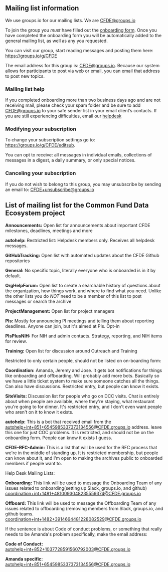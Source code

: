 ## Mailing list information

We use groups.io for our mailing lists. We are CFDE@groups.io 

To join the group you *must* have filled out the [onboarding form](https://forms.gle/H3ThBxzYYHdauaKJ8). 
Once you have completed the onboarding form you will be automatically added to the general mailing list, 
as well as any you requested.

You can visit our group, start reading messages and posting them here: https://groups.io/g/CFDE

The email address for this group is: CFDE@groups.io. Because our system allows for participants 
to post via web or email, you can email that address to post new topics.

### Mailing list help

If you completed onboarding more than two business days ago and are not receiving mail, 
please check your spam folder and be sure to add CFDE@groups.io to your safe sender list
in your email client’s contacts. If you are still experiencing difficulties, email our
[helpdesk](mailto:coordination+int+1481+4810093048235559374@CFDE.groups.io)

### Modifying your subscription

To change your subscription settings go to: https://groups.io/g/CFDE/editsub. 

You can opt to receive: all messages in individual emails, collections of messages in a digest, a daily summary, or only special notices.

### Canceling your subscription

If you do not wish to belong to this group, you may unsubscribe by sending an email to: CFDE+unsubscribe@groups.io

## List of mailing list for the Common Fund Data Ecosystem project

**Announcements:** Open list for announcements about important CFDE milestones, deadlines, meetings and more

**autohelp:** Restricted list: Helpdesk members only. Receives all helpdesk messages.

**GitHubTracking:** Open list with automated updates about the CFDE Github repositories

**General:** No specific topic, literally everyone who is onboarded is in it by default. 

**OrgHelpForum:** Open list to create a searchable history of questions about the organization, 
how things work, and where to find what you need. Unlike the other lists you do *NOT* need to 
be a member of this list to post messages or search the archive

**ProjectManagement:** Open list for project managers

**PIs:** Mostly for announcing PI meetings and telling them about reporting deadlines. Anyone can join, but it's aimed at PIs. Opt-in

**PIsPlusNIH:** For NIH and admin contacts. Strategy, reporting, and NIH items for review.

**Training:** Open list for discussion around Outreach and Training

Restricted to only certain people, should not be listed on on-boarding form:

**Coordination:** Amanda, Jeremy and Jose. It gets bot notifications for things like onboarding and offboarding. Will probably add more bots. Basically so we have a little ticket system to make sure someone catches all the things. Can also have discussions. Restricted entry, but people can know it exists. 

**SiteVisits:** Discussion list for people who go on DCC visits. Chat is entirely about when people are available, where they're staying, what restaurant you're going to for dinner. It's restricted entry, and I don't even want people who aren't on it to know it exists. 

**autohelp:** This is a bot that received email from the autohelp+int+851+6545985337373134556@CFDE.groups.io address. leave this one for just COC problems. It is restricted, and should not be on the onboarding form. People can know it exists I guess. 

**CFDE-RFC-Admin:** This is a list that will be used for the RFC process that we're in the middle of standing up. It is restricted membership, but people can know about it, and I'm open to making the archives public to onboarded members if people want to. 

Help Desk Mailing Lists:

**Onboarding:** This link will be used to message the Onboarding Team of any issues related to onboarding(setting up Slack, groups.io, and github) <coordination+int+1481+4810093048235559374@CFDE.groups.io>

**Offboard:** This link will be used to message the Offboarding Team of any issues related to offboarding (removing members from Slack, groups.io, and github teams. <coordination+int+1482+3914664481228082529@CFDE.groups.io>

If the sentence is about Code of conduct problems, or something that really needs to be Amanda's problem specifically, make the email address:

**Code of Conduct:** <autohelp+int+852+1037728591560792003@CFDE.groups.io>

**Amanda specific:** <autohelp+int+851+6545985337373134556@CFDE.groups.io>




